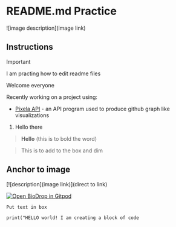 # README.md Practice

![image description](image link)

## Instructions

> [!IMPORTANT]
> I am practing how to edit readme files
> 
> Welcome everyone

Recently working on a project using:

- [Pixela API](https://pixe.la/) - an API program used to produce github graph like visualizations
1. Hello there


> **Hello** (this is to bold the word)

> This is to add to the box and dim 

## Anchor to image
[![description](image link)](direct to link)

[![Open BioDrop in Gitpod](https://gitpod.io/button/open-in-gitpod.svg)](https://gitpod.io/#https://github.com/EddieHubCommunity/BioDrop)

`Put text in box`

```print("HELLO world! I am creating a block of code```
